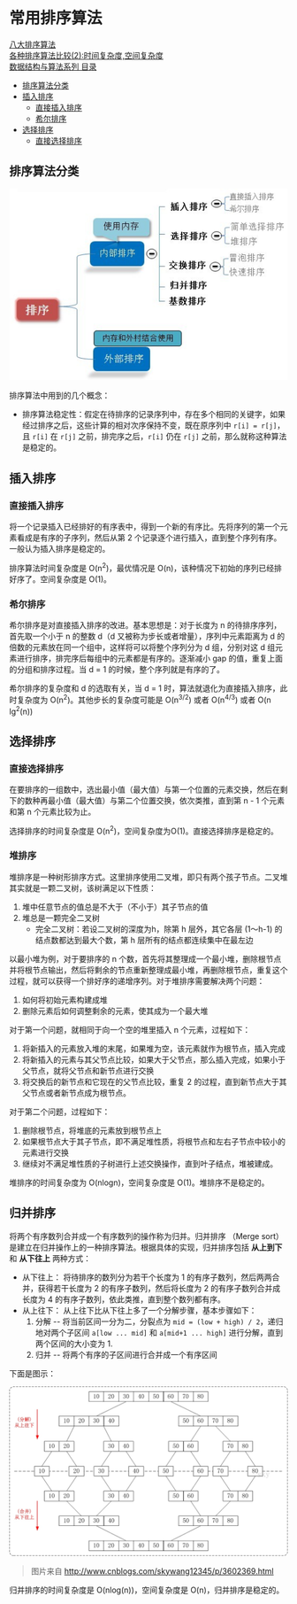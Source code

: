 # 常用排序算法

[八大排序算法](http://blog.csdn.net/hguisu/article/details/7776068)  
[各种排序算法比较(2):时间复杂度,空间复杂度](http://blog.csdn.net/weiwenhp/article/details/8622728)  
[数据结构与算法系列 目录](http://www.cnblogs.com/skywang12345/p/3603935.html)

<!-- toc -->

- [排序算法分类](#%E6%8E%92%E5%BA%8F%E7%AE%97%E6%B3%95%E5%88%86%E7%B1%BB)
- [插入排序](#%E6%8F%92%E5%85%A5%E6%8E%92%E5%BA%8F)
  * [直接插入排序](#%E7%9B%B4%E6%8E%A5%E6%8F%92%E5%85%A5%E6%8E%92%E5%BA%8F)
  * [希尔排序](#%E5%B8%8C%E5%B0%94%E6%8E%92%E5%BA%8F)
- [选择排序](#%E9%80%89%E6%8B%A9%E6%8E%92%E5%BA%8F)
  * [直接选择排序](#%E7%9B%B4%E6%8E%A5%E9%80%89%E6%8B%A9%E6%8E%92%E5%BA%8F)

<!-- tocstop -->

## 排序算法分类

![](assets/images/排序.jpg)

排序算法中用到的几个概念：
* 排序算法稳定性：假定在待排序的记录序列中，存在多个相同的关键字，如果经过排序之后，这些计算的相对次序保持不变，既在原序列中 `r[i] = r[j]`，且 `r[i]` 在 `r[j]` 之前，排完序之后，`r[i]` 仍在 `r[j]` 之前，那么就称这种算法是稳定的。

## 插入排序
### 直接插入排序
将一个记录插入已经排好的有序表中，得到一个新的有序比。先将序列的第一个元素看成是有序的子序列，然后从第 2 个记录逐个进行插入，直到整个序列有序。一般认为插入排序是稳定的。 

排序算法时间复杂度是 O(n<sup>2</sup>)，最优情况是 O(n)，该种情况下初始的序列已经排好序了。空间复杂度是 O(1)。

### 希尔排序
希尔排序是对直接插入排序的改进。基本思想是：对于长度为 n 的待排序序列，首先取一个小于 n 的整数 d（d 又被称为步长或者增量），序列中元素距离为 d 的倍数的元素放在同一个组中，这样将可以将整个序列分为 d 组，分别对这 d 组元素进行排序，排完序后每组中的元素都是有序的。逐渐减小 gap 的值，重复上面的分组和排序过程。当 d = 1 的时候，整个序列就是有序的了。

希尔排序的复杂度和 d 的选取有关，当 d = 1 时，算法就退化为直接插入排序，此时复杂度为 O(n<sup>2</sup>)。其他步长的复杂度可能是 O(n<sup>3/2</sup>) 或者 O(n<sup>4/3</sup>) 或者 O(n lg<sup>2</sup>(n))

## 选择排序
### 直接选择排序
在要排序的一组数中，选出最小值（最大值）与第一个位置的元素交换，然后在剩下的数种再最小值（最大值）与第二个位置交换，依次类推，直到第 n - 1 个元素和第 n 个元素比较为止。

选择排序的时间复杂度是 O(n<sup>2</sup>)，空间复杂度为O(1)。直接选择排序是稳定的。

### 堆排序
堆排序是一种树形排序方式。这里排序使用二叉堆，即只有两个孩子节点。二叉堆其实就是一颗二叉树，该树满足以下性质：
1. 堆中任意节点的值总是不大于（不小于）其子节点的值
2. 堆总是一颗完全二叉树
    * 完全二叉树：若设二叉树的深度为h，除第 h 层外，其它各层 (1～h-1) 的结点数都达到最大个数，第 h 层所有的结点都连续集中在最左边
    
以最小堆为例，对于要排序的 n 个数，首先将其整理成一个最小堆，删除根节点并将根节点输出，然后将剩余的节点重新整理成最小堆，再删除根节点，重复这个过程，就可以获得一个排好序的递增序列。对于堆排序需要解决两个问题：
1. 如何将初始元素构建成堆
2. 删除元素后如何调整剩余的元素，使其成为一个最大堆

对于第一个问题，就相同于向一个空的堆里插入 n 个元素，过程如下：
1. 将新插入的元素放入堆的末尾，如果堆为空，该元素就作为根节点，插入完成
2. 将新插入的元素与其父节点比较，如果大于父节点，那么插入完成，如果小于父节点，就将父节点和新节点进行交换
3. 将交换后的新节点和它现在的父节点比较，重复 2 的过程，直到新节点大于其父节点或者新节点成为根节点。

对于第二个问题，过程如下：
1. 删除根节点，将堆底的元素放到根节点上
2. 如果根节点大于其子节点，即不满足堆性质，将根节点和左右子节点中较小的元素进行交换
3. 继续对不满足堆性质的子树进行上述交换操作，直到叶子结点，堆被建成。

堆排序的时间复杂度为 O(nlogn)，空间复杂度是 O(1)。堆排序不是稳定的。

## 归并排序
将两个有序数列合并成一个有序数列的操作称为归并。归并排序 （Merge sort）是建立在归并操作上的一种排序算法。根据具体的实现，归并排序包括 **从上到下** 和 **从下往上** 两种方式：
* 从下往上： 将待排序的数列分为若干个长度为 1 的有序子数列，然后两两合并，获得若干长度为 2 的有序子数列，然后将长度为 2 的有序子数列合并成长度为 4 的有序子数列，依此类推，直到整个数列都有序。
* 从上往下： 从上往下比从下往上多了一个分解步骤，基本步骤如下：
	1. 分解 -- 将当前区间一分为二，分裂点为 `mid = (low + high) / 2`，递归地对两个子区间 `a[low ... mid]` 和 `a[mid+1 ... high]` 进行分解，直到两个区间的大小变为 1.
	2. 归并 -- 将两个有序的子区间进行合并成一个有序区间

下面是图示：

![](assets/images/归并排序.jpg)
> 图片来自 http://www.cnblogs.com/skywang12345/p/3602369.html

归并排序的时间复杂度是 O(nlog(n))，空间复杂度是 O(n)，归并排序是稳定的。